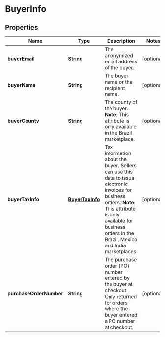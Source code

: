 
# BuyerInfo

## Properties
Name | Type | Description | Notes
------------ | ------------- | ------------- | -------------
**buyerEmail** | **String** | The anonymized email address of the buyer. |  [optional]
**buyerName** | **String** | The buyer name or the recipient name. |  [optional]
**buyerCounty** | **String** | The county of the buyer.  **Note**: This attribute is only available in the Brazil marketplace. |  [optional]
**buyerTaxInfo** | [**BuyerTaxInfo**](BuyerTaxInfo.md) | Tax information about the buyer. Sellers can use this data to issue electronic invoices for business orders.  **Note**: This attribute is only available for business orders in the Brazil, Mexico and India marketplaces. |  [optional]
**purchaseOrderNumber** | **String** | The purchase order (PO) number entered by the buyer at checkout. Only returned for orders where the buyer entered a PO number at checkout. |  [optional]



